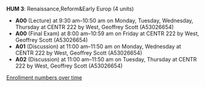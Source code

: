 **HUM 3**: Renaissance,Reform&Early Europ (4 units)

- **A00** (Lecture) at 9:30 am–10:50 am on Monday, Tuesday, Wednesday, Thursday at CENTR 222 by West, Geoffrey Scott (A53026654)
- **A00** (Final Exam) at 8:00 am–10:59 am on Friday at CENTR 222 by West, Geoffrey Scott (A53026654)
- **A01** (Discussion) at 11:00 am–11:50 am on Monday, Wednesday at CENTR 222 by West, Geoffrey Scott (A53026654)
- **A02** (Discussion) at 11:00 am–11:50 am on Tuesday, Thursday at CENTR 222 by West, Geoffrey Scott (A53026654)

[Enrollment numbers over time](./HUM3.tsv)
